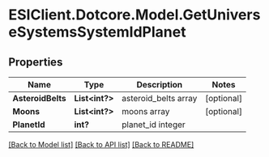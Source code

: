 # ESIClient.Dotcore.Model.GetUniverseSystemsSystemIdPlanet
## Properties

Name | Type | Description | Notes
------------ | ------------- | ------------- | -------------
**AsteroidBelts** | **List&lt;int?&gt;** | asteroid_belts array | [optional] 
**Moons** | **List&lt;int?&gt;** | moons array | [optional] 
**PlanetId** | **int?** | planet_id integer | 

[[Back to Model list]](../README.md#documentation-for-models) [[Back to API list]](../README.md#documentation-for-api-endpoints) [[Back to README]](../README.md)

